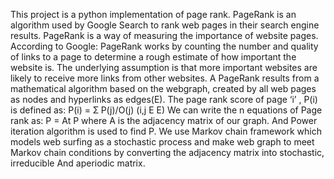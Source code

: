 This project is a python implementation of page rank.
PageRank is an algorithm used by Google Search to rank web pages in their search engine results. PageRank is a way of measuring the importance of website pages. According to Google:
PageRank works by counting the number and quality of links to a page to determine a rough estimate of how important the website is. The underlying assumption is that more important websites are likely to receive more links from other websites.
A PageRank results from a mathematical algorithm based on
the webgraph, created by all web pages as nodes and hyperlinks as edges(E). The page rank score of page ‘i’ , P(i) is defined as:
P(i) = Ʃ P(j)/O(j) (i,j E E)
We can write the n equations of Page rank as: P = At P where A is the adjacency matrix of our graph. And Power iteration algorithm is used to find P. We use Markov chain framework which models web surfing as a stochastic process and make web graph to meet Markov chain conditions by converting the adjacency matrix into stochastic, irreducible
And aperiodic matrix.
